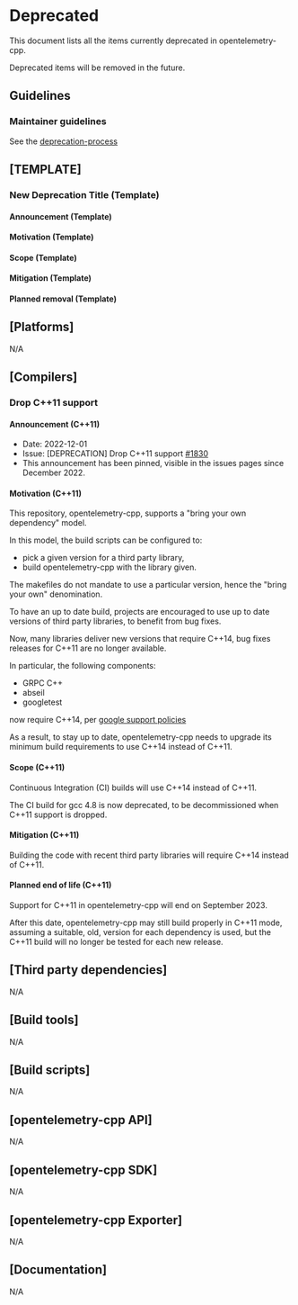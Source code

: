 # Deprecated

This document lists all the items currently deprecated in opentelemetry-cpp.

Deprecated items will be removed in the future.

## Guidelines

### Maintainer guidelines

See the [deprecation-process](./docs/deprecation-process.md)

## [TEMPLATE]

### New Deprecation Title (Template)

#### Announcement (Template)

#### Motivation (Template)

#### Scope (Template)

#### Mitigation (Template)

#### Planned removal (Template)

## [Platforms]

N/A

## [Compilers]

### Drop C++11 support

#### Announcement (C++11)

* Date: 2022-12-01
* Issue: [DEPRECATION] Drop C++11 support
  [#1830](https://github.com/open-telemetry/opentelemetry-cpp/pull/1830)
* This announcement has been pinned,
  visible in the issues pages since December 2022.

#### Motivation (C++11)

This repository, opentelemetry-cpp, supports a "bring your own dependency" model.

In this model,
the build scripts can be configured to:

* pick a given version for a third party library,
* build opentelemetry-cpp with the library given.

The makefiles do not mandate to use a particular version,
hence the "bring your own" denomination.

To have an up to date build, projects are encouraged to use up to date
versions of third party libraries, to benefit from bug fixes.

Now, many libraries deliver new versions that require C++14, bug fixes
releases for C++11 are no longer available.

In particular, the following components:

* GRPC C++
* abseil
* googletest

now require C++14, per
[google support policies](https://github.com/google/oss-policies-info/blob/main/foundational-cxx-support-matrix.md)

As a result, to stay up to date, opentelemetry-cpp needs to upgrade its
minimum build requirements to use C++14 instead of C++11.

#### Scope (C++11)

Continuous Integration (CI) builds will use C++14 instead of C++11.

The CI build for gcc 4.8 is now deprecated, to be decommissioned when C++11
support is dropped.

#### Mitigation (C++11)

Building the code with recent third party libraries will require C++14
instead of C++11.

#### Planned end of life (C++11)

Support for C++11 in opentelemetry-cpp will end on September 2023.

After this date, opentelemetry-cpp may still build properly in C++11 mode,
assuming a suitable, old, version for each dependency is used,
but the C++11 build will no longer be tested for each new release.

## [Third party dependencies]

N/A

## [Build tools]

N/A

## [Build scripts]

N/A

## [opentelemetry-cpp API]

N/A

## [opentelemetry-cpp SDK]

N/A

## [opentelemetry-cpp Exporter]

N/A

## [Documentation]

N/A
